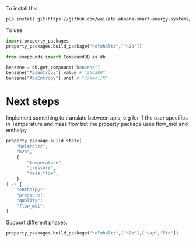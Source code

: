 To install this:

```sh
pip install git+https://github.com/waikato-ahuora-smart-energy-systems/PropertyPackages.git
```

To use


```python
import property_packages
property_packages.build_package("helmholtz",["h2o"])

from compounds import CompoundDB as db

benzene = db.get_compound("benzene")
benzene["AbsEntropy"].value # "269300"
benzene["AbsEntropy"].unit # "J/kmol/K" 
```

# Next steps
Implement something to translate between apis, e.g for if the user specifies in Temperature and mass flow but the property package uses flow_mol and enthalpy

```py
property_package.build_state(
    "helmholtz",
    "h2o",
    {
        "temperature",
        "pressure",
        "mass_flow",
    }
) -> {
    "enthalpy":
    "pressure":
    "quality":
    "flow_mol":
}
```

Support different phases:

```py
property_packages.build_package("helmholtz",["h2o"],["vap","liq"])
```